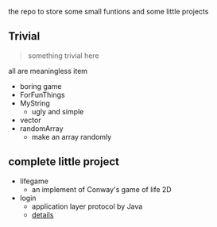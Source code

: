 the repo to store some small funtions and some little projects

## Trivial

>   something trivial here

all are meaningless item

-   boring game
-   ForFunThings
-   MyString
    -   ugly and simple
-   vector
-   randomArray
    -   make an array randomly



## complete little project

-   lifegame
    -   an implement of Conway's game of life 2D
-   login
    -   application layer protocol by Java
    -   [details](https://github.com/HUGHOrg/Login-Protocol-Imp/readme.md)



